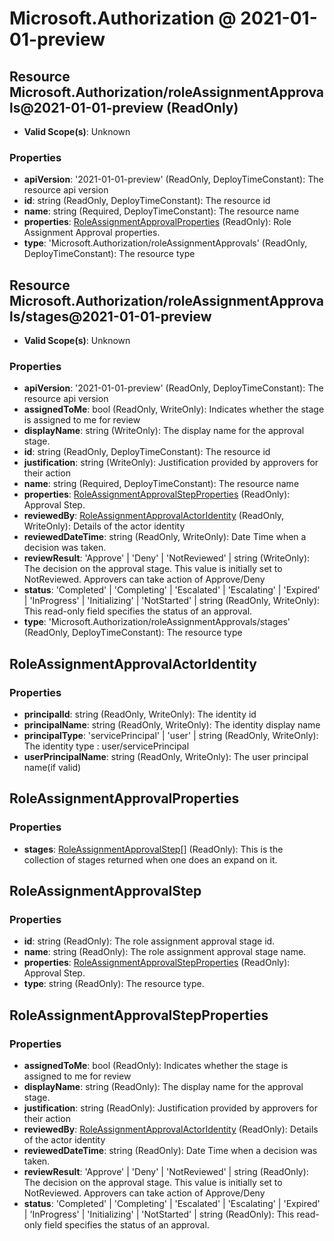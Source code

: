 # Microsoft.Authorization @ 2021-01-01-preview

## Resource Microsoft.Authorization/roleAssignmentApprovals@2021-01-01-preview (ReadOnly)
* **Valid Scope(s)**: Unknown
### Properties
* **apiVersion**: '2021-01-01-preview' (ReadOnly, DeployTimeConstant): The resource api version
* **id**: string (ReadOnly, DeployTimeConstant): The resource id
* **name**: string (Required, DeployTimeConstant): The resource name
* **properties**: [RoleAssignmentApprovalProperties](#roleassignmentapprovalproperties) (ReadOnly): Role Assignment Approval properties.
* **type**: 'Microsoft.Authorization/roleAssignmentApprovals' (ReadOnly, DeployTimeConstant): The resource type

## Resource Microsoft.Authorization/roleAssignmentApprovals/stages@2021-01-01-preview
* **Valid Scope(s)**: Unknown
### Properties
* **apiVersion**: '2021-01-01-preview' (ReadOnly, DeployTimeConstant): The resource api version
* **assignedToMe**: bool (ReadOnly, WriteOnly): Indicates whether the stage is assigned to me for review
* **displayName**: string (WriteOnly): The display name for the approval stage.
* **id**: string (ReadOnly, DeployTimeConstant): The resource id
* **justification**: string (WriteOnly): Justification provided by approvers for their action
* **name**: string (Required, DeployTimeConstant): The resource name
* **properties**: [RoleAssignmentApprovalStepProperties](#roleassignmentapprovalstepproperties) (ReadOnly): Approval Step.
* **reviewedBy**: [RoleAssignmentApprovalActorIdentity](#roleassignmentapprovalactoridentity) (ReadOnly, WriteOnly): Details of the actor identity
* **reviewedDateTime**: string (ReadOnly, WriteOnly): Date Time when a decision was taken.
* **reviewResult**: 'Approve' | 'Deny' | 'NotReviewed' | string (WriteOnly): The decision on the approval stage. This value is initially set to NotReviewed. Approvers can take action of Approve/Deny
* **status**: 'Completed' | 'Completing' | 'Escalated' | 'Escalating' | 'Expired' | 'InProgress' | 'Initializing' | 'NotStarted' | string (ReadOnly, WriteOnly): This read-only field specifies the status of an approval.
* **type**: 'Microsoft.Authorization/roleAssignmentApprovals/stages' (ReadOnly, DeployTimeConstant): The resource type

## RoleAssignmentApprovalActorIdentity
### Properties
* **principalId**: string (ReadOnly, WriteOnly): The identity id
* **principalName**: string (ReadOnly, WriteOnly): The identity display name
* **principalType**: 'servicePrincipal' | 'user' | string (ReadOnly, WriteOnly): The identity type : user/servicePrincipal
* **userPrincipalName**: string (ReadOnly, WriteOnly): The user principal name(if valid)

## RoleAssignmentApprovalProperties
### Properties
* **stages**: [RoleAssignmentApprovalStep](#roleassignmentapprovalstep)[] (ReadOnly): This is the collection of stages returned when one does an expand on it.

## RoleAssignmentApprovalStep
### Properties
* **id**: string (ReadOnly): The role assignment approval stage id.
* **name**: string (ReadOnly): The role assignment approval stage name.
* **properties**: [RoleAssignmentApprovalStepProperties](#roleassignmentapprovalstepproperties) (ReadOnly): Approval Step.
* **type**: string (ReadOnly): The resource type.

## RoleAssignmentApprovalStepProperties
### Properties
* **assignedToMe**: bool (ReadOnly): Indicates whether the stage is assigned to me for review
* **displayName**: string (ReadOnly): The display name for the approval stage.
* **justification**: string (ReadOnly): Justification provided by approvers for their action
* **reviewedBy**: [RoleAssignmentApprovalActorIdentity](#roleassignmentapprovalactoridentity) (ReadOnly): Details of the actor identity
* **reviewedDateTime**: string (ReadOnly): Date Time when a decision was taken.
* **reviewResult**: 'Approve' | 'Deny' | 'NotReviewed' | string (ReadOnly): The decision on the approval stage. This value is initially set to NotReviewed. Approvers can take action of Approve/Deny
* **status**: 'Completed' | 'Completing' | 'Escalated' | 'Escalating' | 'Expired' | 'InProgress' | 'Initializing' | 'NotStarted' | string (ReadOnly): This read-only field specifies the status of an approval.

